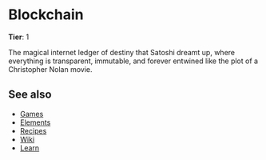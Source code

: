 # Blockchain

**Tier**: 1

The magical internet ledger of destiny that Satoshi dreamt up, where everything is transparent, immutable, and forever entwined like the plot of a Christopher Nolan movie.

## See also

* [Games](/wiki/games)
* [Elements](/wiki/elements)
* [Recipes](/wiki/recipes)
* [Wiki](/wiki/index)
* [Learn](/learn/index)